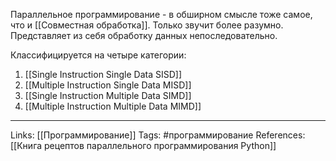Параллельное программирование - в обширном смысле тоже самое, что и [[Совместная обработка]]. Только звучит более разумно. Представляет из себя обработку данных непоследовательно. 

Классифицируется на четыре категории:
1. [[Single Instruction Single Data SISD]]
2. [[Multiple Instruction Single Data MISD]]
3. [[Single Instruction Multiple Data SIMD]]
4. [[Multiple Instruction Multiple Data MIMD]]
___
Links: [[Программирование]]
Tags: #программирование 
References: [[Книга рецептов параллельного программирования Python]]